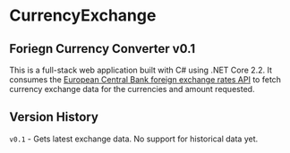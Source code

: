 # CurrencyExchange
## Foriegn Currency Converter v0.1

This is a full-stack web application built with C# using .NET Core 2.2. It consumes the [European Central Bank foreign exchange rates API](https://exchangeratesapi.io/) to fetch currency exchange data for the currencies and amount requested.

## Version History

`v0.1` - Gets latest exchange data. No support for historical data yet.
